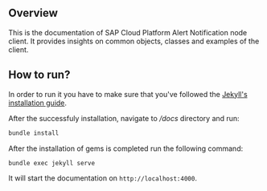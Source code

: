 
## Overview

This is the documentation of SAP Cloud Platform Alert Notification node client. It provides insights on common objects, classes and examples of the client.

## How to run?

In order to run it you have to make sure that you've followed the [Jekyll's installation guide](https://jekyllrb.com/docs/installation/).

After the successfuly installation, navigate to _/docs_ directory and run:

```bash
bundle install
```

After the installation of gems is completed run the following command:

```bash
bundle exec jekyll serve
```

It will start the documentation on ```http://localhost:4000```.